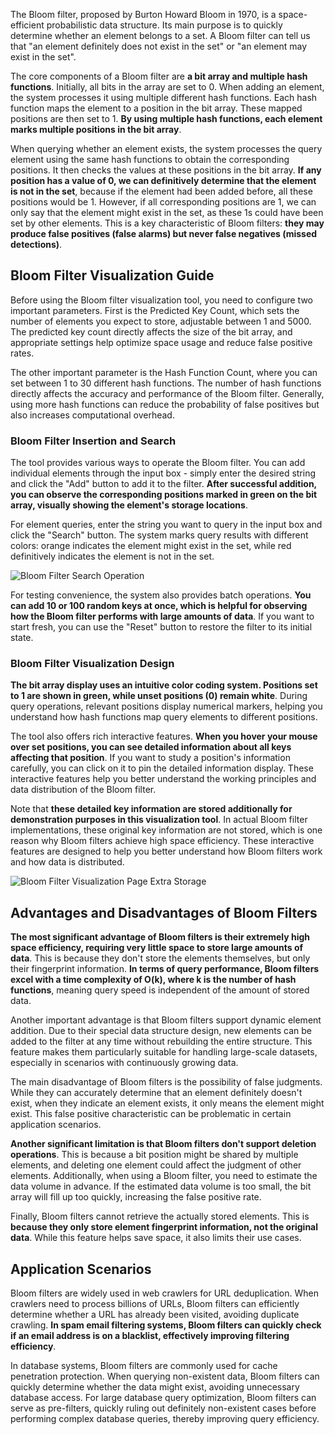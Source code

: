 The Bloom filter, proposed by Burton Howard Bloom in 1970, is a space-efficient probabilistic data structure. Its main purpose is to quickly determine whether an element belongs to a set. A Bloom filter can tell us that "an element definitely does not exist in the set" or "an element may exist in the set".

The core components of a Bloom filter are **a bit array and multiple hash functions**. Initially, all bits in the array are set to 0. When adding an element, the system processes it using multiple different hash functions. Each hash function maps the element to a position in the bit array. These mapped positions are then set to 1. **By using multiple hash functions, each element marks multiple positions in the bit array**.

When querying whether an element exists, the system processes the query element using the same hash functions to obtain the corresponding positions. It then checks the values at these positions in the bit array. **If any position has a value of 0, we can definitively determine that the element is not in the set**, because if the element had been added before, all these positions would be 1. However, if all corresponding positions are 1, we can only say that the element might exist in the set, as these 1s could have been set by other elements. This is a key characteristic of Bloom filters: **they may produce false positives (false alarms) but never false negatives (missed detections)**.

## Bloom Filter Visualization Guide

Before using the Bloom filter visualization tool, you need to configure two important parameters. First is the Predicted Key Count, which sets the number of elements you expect to store, adjustable between 1 and 5000. The predicted key count directly affects the size of the bit array, and appropriate settings help optimize space usage and reduce false positive rates.

The other important parameter is the Hash Function Count, where you can set between 1 to 30 different hash functions. The number of hash functions directly affects the accuracy and performance of the Bloom filter. Generally, using more hash functions can reduce the probability of false positives but also increases computational overhead.

### Bloom Filter Insertion and Search

The tool provides various ways to operate the Bloom filter. You can add individual elements through the input box - simply enter the desired string and click the "Add" button to add it to the filter. **After successful addition, you can observe the corresponding positions marked in green on the bit array, visually showing the element's storage locations**.

For element queries, enter the string you want to query in the input box and click the "Search" button. The system marks query results with different colors: orange indicates the element might exist in the set, while red definitively indicates the element is not in the set.

![Bloom Filter Search Operation](https://games.programnotes.cn/20241107_ai_gallery_bloomfilter_search.png)

For testing convenience, the system also provides batch operations. **You can add 10 or 100 random keys at once, which is helpful for observing how the Bloom filter performs with large amounts of data**. If you want to start fresh, you can use the "Reset" button to restore the filter to its initial state.

### Bloom Filter Visualization Design

**The bit array display uses an intuitive color coding system. Positions set to 1 are shown in green, while unset positions (0) remain white**. During query operations, relevant positions display numerical markers, helping you understand how hash functions map query elements to different positions.

The tool also offers rich interactive features. **When you hover your mouse over set positions, you can see detailed information about all keys affecting that position**. If you want to study a position's information carefully, you can click on it to pin the detailed information display. These interactive features help you better understand the working principles and data distribution of the Bloom filter.

Note that **these detailed key information are stored additionally for demonstration purposes in this visualization tool**. In actual Bloom filter implementations, these original key information are not stored, which is one reason why Bloom filters achieve high space efficiency. These interactive features are designed to help you better understand how Bloom filters work and how data is distributed.

![Bloom Filter Visualization Page Extra Storage](https://games.programnotes.cn/20241107_ai_gallery_bloomfilter_popup.png)

## Advantages and Disadvantages of Bloom Filters

**The most significant advantage of Bloom filters is their extremely high space efficiency, requiring very little space to store large amounts of data**. This is because they don't store the elements themselves, but only their fingerprint information. **In terms of query performance, Bloom filters excel with a time complexity of O(k), where k is the number of hash functions**, meaning query speed is independent of the amount of stored data.

Another important advantage is that Bloom filters support dynamic element addition. Due to their special data structure design, new elements can be added to the filter at any time without rebuilding the entire structure. This feature makes them particularly suitable for handling large-scale datasets, especially in scenarios with continuously growing data.

The main disadvantage of Bloom filters is the possibility of false judgments. While they can accurately determine that an element definitely doesn't exist, when they indicate an element exists, it only means the element might exist. This false positive characteristic can be problematic in certain application scenarios.

**Another significant limitation is that Bloom filters don't support deletion operations**. This is because a bit position might be shared by multiple elements, and deleting one element could affect the judgment of other elements. Additionally, when using a Bloom filter, you need to estimate the data volume in advance. If the estimated data volume is too small, the bit array will fill up too quickly, increasing the false positive rate.

Finally, Bloom filters cannot retrieve the actually stored elements. This is **because they only store element fingerprint information, not the original data**. While this feature helps save space, it also limits their use cases.

## Application Scenarios

Bloom filters are widely used in web crawlers for URL deduplication. When crawlers need to process billions of URLs, Bloom filters can efficiently determine whether a URL has already been visited, avoiding duplicate crawling. **In spam email filtering systems, Bloom filters can quickly check if an email address is on a blacklist, effectively improving filtering efficiency**.

In database systems, Bloom filters are commonly used for cache penetration protection. When querying non-existent data, Bloom filters can quickly determine whether the data might exist, avoiding unnecessary database access. For large database query optimization, Bloom filters can serve as pre-filters, quickly ruling out definitely non-existent cases before performing complex database queries, thereby improving query efficiency.
